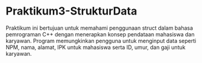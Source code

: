 # Praktikum3-StrukturData
Praktikum ini bertujuan untuk memahami penggunaan struct dalam bahasa pemrograman C++ dengan menerapkan konsep pendataan mahasiswa dan karyawan. Program memungkinkan pengguna untuk menginput data seperti NPM, nama, alamat, IPK untuk mahasiswa serta ID, umur, dan gaji untuk karyawan.
